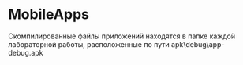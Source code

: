 # MobileApps
Скомпилированные файлы приложений находятся в папке каждой лабораторной работы, расположенные по пути apk\debug\app-debug.apk
